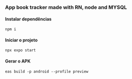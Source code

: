 ### App book tracker made with RN, node and MYSQL

#### Instalar dependências

```
npm i
```

#### Iniciar o projeto

```
npx expo start
```

#### Gerar o APK

```
eas build -p android --profile preview
```
